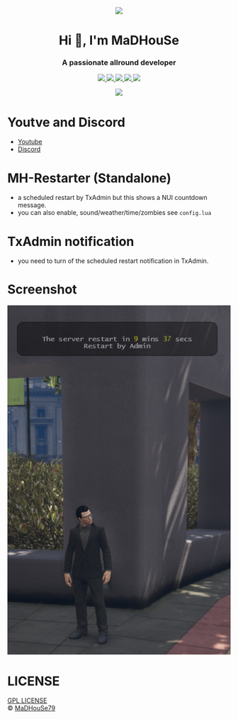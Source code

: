 <p align="center">
    <img width="140" src="https://icons.iconarchive.com/icons/iconarchive/red-orb-alphabet/128/Letter-M-icon.png" />  
    <h1 align="center">Hi 👋, I'm MaDHouSe</h1>
    <h3 align="center">A passionate allround developer </h3>    
</p>

<p align="center">
  <a href="https://github.com/MaDHouSe79/mh-restarter/issues">
    <img src="https://img.shields.io/github/issues/MaDHouSe79/mh-restarter"/> 
  </a>
  <a href="https://github.com/MaDHouSe79/mh-restarter/watchers">
    <img src="https://img.shields.io/github/watchers/MaDHouSe79/mh-restarter"/> 
  </a> 
  <a href="https://github.com/MaDHouSe79/mh-restarter/network/members">
    <img src="https://img.shields.io/github/forks/MaDHouSe79/mh-restarter"/> 
  </a>  
  <a href="https://github.com/MaDHouSe79/mh-restarter/stargazers">
    <img src="https://img.shields.io/github/stars/MaDHouSe79/mh-restarter?color=white"/> 
  </a>
  <a href="https://github.com/MaDHouSe79/mh-restarter/blob/main/LICENSE">
    <img src="https://img.shields.io/github/license/MaDHouSe79/mh-restarter?color=black"/> 
  </a>      
</p>

<p align="center">
  <img alig src="https://github-profile-trophy.vercel.app/?username=MaDHouSe79&margin-w=15&column=6" />
</p>

# Youtve and Discord
- [Youtube](https://www.youtube.com/@MaDHouSe79)
- [Discord](https://discord.gg/vJ9EukCmJQ)

# MH-Restarter (Standalone)
- a scheduled restart by TxAdmin but this shows a NUI countdown message.
- you can also enable, sound/weather/time/zombies see `config.lua`

# TxAdmin notification
- you need to turn of the scheduled restart notification in TxAdmin.

# Screenshot
![alttext](https://github.com/MaDHouSe79/mh-restarter/blob/main/screenshops/Schermafbeelding%202024-04-05%20094144.png?raw=true)

# LICENSE
[GPL LICENSE](./LICENSE)<br />
&copy; [MaDHouSe79](https://www.youtube.com/@MaDHouSe79)
